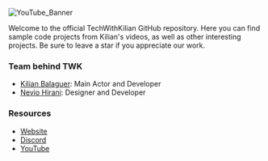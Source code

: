 ![YouTube_Banner](https://github.com/TechWithKilian/.github/assets/129311622/2b67ed24-cfc3-4112-b288-f8d2a4742ca8)

Welcome to the official TechWithKilian GitHub repository. Here you can find sample code projects from Kilian's videos, as well as other interesting projects. Be sure to leave a star if you appreciate our work.

### Team behind TWK
- [Kilian Balaguer](https://github.com/kilian-balaguer): Main Actor and Developer
- [Nevio Hirani](https://github.com/N3v1): Designer and Developer

### Resources
- [Website]()
- [Discord]()
- [YouTube](https://www.youtube.com/@TechWithKilian)
